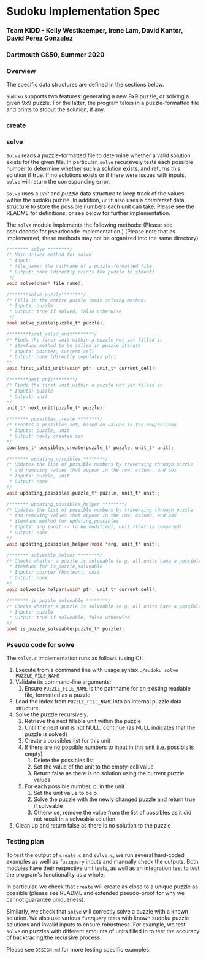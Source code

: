 # Sudoku Implementation Spec
### Team KIDD - Kelly Westkaemper, Irene Lam, David Kantor, David Perez Gonzalez 
### Dartmouth CS50, Summer 2020

### Overview

The specific data structures are defined in the sections below.

`Sudoku` supports two features: generating a new 9x9 puzzle, or solving a given 9x9 puzzle. For the latter, the program takes in a puzzle-formatted file and prints to stdout the solution, if any.

### create

### solve

`Solve` reads a puzzle-formatted file to determine whether a valid solution exists for the given file. In particular, `solve` recursively tests each possible number to determine whether such a solution exists, and returns this solution if true. If no solutions exists or if there were issues with inputs, `solve` will return the corresponding error.

`Solve` uses a *unit* and *puzzle* data structure to keep track of the values within the sudoku puzzle. In addition, `unit` also uses a *counterset* data structure to store the possible numbers each unit can take. Please see the README for definitions, or see below for further implementation.

The `solve` module implements the following methods:
(Please see pseudocode for pseudocode implementation.)
(Please note that as implemented, these methods may not be organized into
the same directory)
```c
/******* solve ********/
/* Main driver method for solve
 * Input:
 * file_name: the pathname of a puzzle-formatted file
 * Output: none (directly prints the puzzle to stdout)
 */
void solve(char* file_name);

/*******solve_puzzle********/
/* Fills in the entire puzzle (main solving method)
 * Inputs: puzzle
 * Output: true if solved, false otherwise
 */
bool solve_puzzle(puzzle_t* puzzle);

/*******first_valid_unit********/
/* Finds the first unit within a puzzle not yet filled in
 * itemfunc method to be called in puzzle_iterate
 * Inputs: pointer, current cell
 * Output: none (directly populates ptr)
*/
void first_valid_unit(void* ptr, unit_t* current_cell);

/*******next_unit********/
/* Finds the first unit within a puzzle not yet filled in
 * Inputs: puzzle
 * Output: unit
*/
unit_t* next_unit(puzzle_t* puzzle);

/******* possibles_create ********/
/* Creates a possibles set, based on values in the row/col/box
 * Inputs: puzzle, unit
 * Output: newly created set
*/
counters_t* possibles_create(puzzle_t* puzzle, unit_t* unit);

/******* updating_possibles ********/
/* Updates the list of possible numbers by traversing through puzzle
 * and removing values that appear in the row, column, and box
 * Inputs: puzzle, unit
 * Output: none
*/
void updating_possibles(puzzle_t* puzzle, unit_t* unit);

/******* updating_possibles_helper ********/
/* Updates the list of possible numbers by traversing through puzzle
 * and removing values that appear in the row, column, and box
 * itemfunc method for updating_possibles
 * Inputs: arg (unit -- to be modified), unit (that is compared)
 * Output: none
*/
void updating_possibles_helper(void *arg, unit_t* unit);

/******* solveable_helper ********/
/* Checks whether a puzzle is solveable (e.g. all units have a possible value)
 * itemfunc for is_puzzle_solveable
 * Inputs: pointer (boolean), unit
 * Output: none
*/
void solveable_helper(void* ptr, unit_t* current_cell);

/******* is_puzzle_solveable ********/
/* Checks whether a puzzle is solveable (e.g. all units have a possible value)
 * Inputs: puzzle
 * Output: true if solveable, false otherwise
*/
bool is_puzzle_solveable(puzzle_t* puzzle);
```

### Pseudo code for solve

The `solve.c` implementation runs as follows (using C):
1. Execute from a command line with usage syntax `./sudoku solve PUZZLE_FILE_NAME`
2. Validate its command-line arguments:
   1. Ensure `PUZZLE_FILE_NAME` is the pathname for an existing readable file, formatted as a puzzle
3. Load the index from `PUZZLE_FILE_NAME` into an internal puzzle data structure.
4. Solve the puzzle recursively.
   1. Retrieve the next fillable unit within the puzzle
   2. Until the next unit is not NULL, continue (as NULL indicates that the puzzle is solved)
   3. Create a possibles list for this unit
   4. If there are no possible numbers to input in this unit (i.e. possibls is empty)
       1. Delete the possibles list
       2. Set the value of the unit to the empty-cell value
       3. Return false as there is no solution using the current puzzle values
   5. For each possible number, p, in the unit
       1. Set the unit value to be p
       2. Solve the puzzle with the newly changed puzzle and return true if solveable
       3. Otherwise, remove the value from the list of possibles as it did not result in a solveable solution
5. Clean up and return false as there is no solution to the puzzle


### Testing plan

To test the output of `create.c` and `solve.c`, we run several hard-coded examples as welll as `fuzzquery` inputs and manually check the outputs. Both modules have their respective unit tests, as well as an integration test to test the program's functionality as a whole.

In particular, we check that `create` will create as close to a unique puzzle as possible (please see README and extended pseudo-proof for why we cannot guarantee uniqueness). 

Similarly, we check that `solve` will correctly solve a puzzle with a known solution. We also use various `fuzzquery` tests with known sudoku puzzle solutions and invalid inputs to ensure robustness. For example, we test `solve` on puzzles with different amounts of units filled in to test the accuracy of backtracing/the recursive process. 

Please see `DESIGN.md` for more testing specific examples.